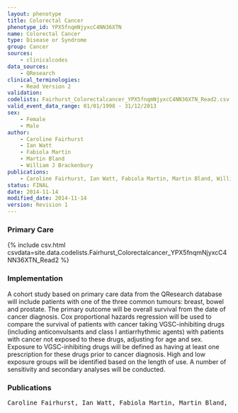 ```yaml
---
layout: phenotype
title: Colorectal Cancer
phenotype_id: YPX5fnqmNjyxcC4NN36XTN
name: Colorectal Cancer
type: Disease or Syndrome
group: Cancer
sources: 
    - clinicalcodes
data_sources:
    - QResearch
clinical_terminologies:
    - Read Version 2
validation:
codelists: Fairhurst_Colorectalcancer_YPX5fnqmNjyxcC4NN36XTN_Read2.csv
valid_event_data_range: 01/01/1998 - 31/12/2013
sex:
    - Female
    - Male
author:
    - Caroline Fairhurst
    - Ian Watt
    - Fabiola Martin
    - Martin Bland
    - William J Brackenbury   
publications:
    - Caroline Fairhurst, Ian Watt, Fabiola Martin, Martin Bland, William J Brackenburry, Exposure to sodium channel-inhibiting drugs and cancer survival protocol for a cohort study using the QResearch primary care database. BMJ Open, 4:e006604 2014.
status: FINAL
date: 2014-11-14
modified_date: 2014-11-14
version: Revision 1
---
```


### Primary Care

{% include csv.html csvdata=site.data.codelists.Fairhurst_Colorectalcancer_YPX5fnqmNjyxcC4NN36XTN_Read2 %}

### Implementation

A cohort study based on primary care data from the QResearch database will include patients with one of the three common tumours: breast, bowel and prostate. The primary
outcome will be overall survival from the date of cancer diagnosis. Cox proportional hazards regression will be used to compare the survival of patients with cancer taking VGSC-inhibiting drugs (including
anticonvulsants and class I antiarrhythmic agents) with patients with cancer not exposed to these drugs, adjusting for age and sex. Exposure to VGSC-inhibiting drugs will be defined as having at least one
prescription for these drugs prior to cancer diagnosis. High and low exposure groups will be identified based on the length of use. A number of sensitivity and
secondary analyses will be conducted.

### Publications

<pre>
Caroline Fairhurst, Ian Watt, Fabiola Martin, Martin Bland, William J Brackenburry, Exposure to sodium channel-inhibiting drugs and cancer survival protocol for a cohort study using the QResearch primary care database. BMJ Open, 4:e006604 2014.
</pre>
